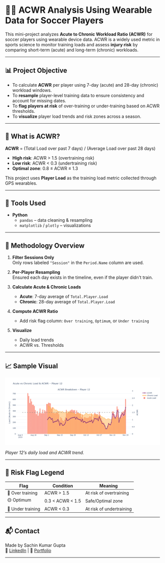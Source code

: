# 🏃‍♂️ ACWR Analysis Using Wearable Data for Soccer Players

This mini-project analyzes **Acute to Chronic Workload Ratio (ACWR)** for soccer players using wearable device data. ACWR is a widely used metric in sports science to monitor training loads and assess **injury risk** by comparing short-term (acute) and long-term (chronic) workloads.

---

## 📊 Project Objective

- To calculate **ACWR** per player using 7-day (acute) and 28-day (chronic) workload windows.
- To **resample** player-level training data to ensure consistency and account for missing dates.
- To **flag players at risk** of over-training or under-training based on ACWR thresholds.
- To **visualize** player load trends and risk zones across a season.

---

## 🧠 What is ACWR?

**ACWR** = (Total Load over past 7 days) / (Average Load over past 28 days)

- **High risk**: ACWR > 1.5 (overtraining risk)
- **Low risk**: ACWR < 0.3 (undertraining risk)
- **Optimal zone**: 0.8 ≤ ACWR ≤ 1.3

This project uses **Player Load** as the training load metric collected through GPS wearables.

---

## 🔧 Tools Used

- **Python**
  - `pandas` – data cleaning & resampling
  - `matplotlib` / `plotly` – visualizations

---

## 🔎 Methodology Overview

1. **Filter Sessions Only**  
   Only rows labeled `"Session"` in the `Period.Name` column are used.

2. **Per-Player Resampling**  
   Ensured each day exists in the timeline, even if the player didn't train.

3. **Calculate Acute & Chronic Loads**  
   - **Acute**: 7-day average of `Total.Player.Load`
   - **Chronic**: 28-day average of `Total.Player.Load`

4. **Compute ACWR Ratio**  
   - Add risk flag column: `Over training`, `Optimum`, or `Under training`

5. **Visualize**  
   - Daily load trends
   - ACWR vs. Thresholds

---

## 📈 Sample Visual

<img src="plots/player12_acwr.png" width="700">

*Player 12’s daily load and ACWR trend.*

---

## 🚩 Risk Flag Legend

| Flag     | Condition         | Meaning                |
|----------|-------------------|------------------------|
| 🔴 Over training   | ACWR > 1.5  | At risk of overtraining |
| 🟡 Optimum | 0.3 < ACWR < 1.5    | Safe/Optimal zone       |
| 🔵 Under training    | ACWR < 0.3| At risk of undertraining|

---


## 📬 Contact

Made by Sachin Kumar Gupta  
🔗 [LinkedIn](https://www.linkedin.com/in/sachingupta-ds) | 🧠 [Portfolio](https://public.tableau.com/app/profile/sachingupta)

---
